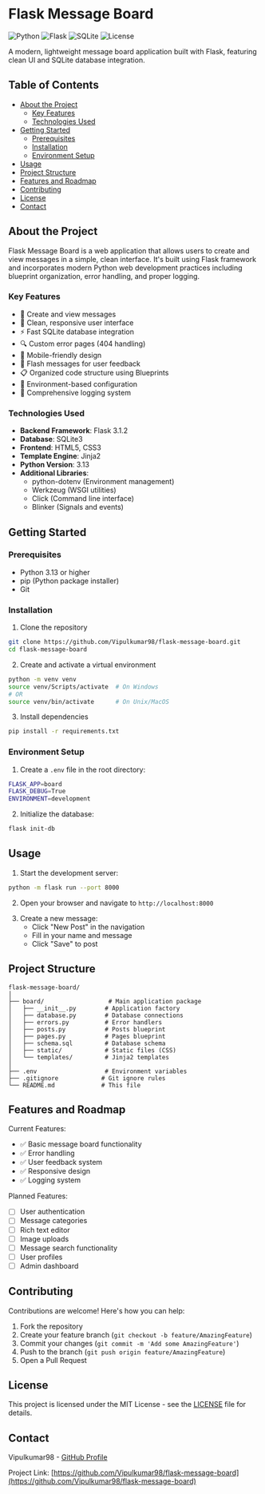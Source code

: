 # Flask Message Board

![Python](https://img.shields.io/badge/Python-3.13-blue.svg)
![Flask](https://img.shields.io/badge/Flask-3.1.2-lightgrey.svg)
![SQLite](https://img.shields.io/badge/SQLite-3-green.svg)
![License](https://img.shields.io/badge/License-MIT-yellow.svg)

A modern, lightweight message board application built with Flask, featuring clean UI and SQLite database integration.

## Table of Contents
- [About the Project](#about-the-project)
  - [Key Features](#key-features)
  - [Technologies Used](#technologies-used)
- [Getting Started](#getting-started)
  - [Prerequisites](#prerequisites)
  - [Installation](#installation)
  - [Environment Setup](#environment-setup)
- [Usage](#usage)
- [Project Structure](#project-structure)
- [Features and Roadmap](#features-and-roadmap)
- [Contributing](#contributing)
- [License](#license)
- [Contact](#contact)

## About the Project

Flask Message Board is a web application that allows users to create and view messages in a simple, clean interface. It's built using Flask framework and incorporates modern Python web development practices including blueprint organization, error handling, and proper logging.

### Key Features

- 📝 Create and view messages
- 🎨 Clean, responsive user interface
- ⚡ Fast SQLite database integration
- 🔍 Custom error pages (404 handling)
- 📱 Mobile-friendly design
- 📢 Flash messages for user feedback
- 📋 Organized code structure using Blueprints
- 🔄 Environment-based configuration
- 📝 Comprehensive logging system

### Technologies Used

- **Backend Framework**: Flask 3.1.2
- **Database**: SQLite3
- **Frontend**: HTML5, CSS3
- **Template Engine**: Jinja2
- **Python Version**: 3.13
- **Additional Libraries**:
  - python-dotenv (Environment management)
  - Werkzeug (WSGI utilities)
  - Click (Command line interface)
  - Blinker (Signals and events)

## Getting Started

### Prerequisites

- Python 3.13 or higher
- pip (Python package installer)
- Git

### Installation

1. Clone the repository
```bash
git clone https://github.com/Vipulkumar98/flask-message-board.git
cd flask-message-board
```

2. Create and activate a virtual environment
```bash
python -m venv venv
source venv/Scripts/activate  # On Windows
# OR
source venv/bin/activate      # On Unix/MacOS
```

3. Install dependencies
```bash
pip install -r requirements.txt
```

### Environment Setup

1. Create a `.env` file in the root directory:
```bash
FLASK_APP=board
FLASK_DEBUG=True
ENVIRONMENT=development
```

2. Initialize the database:
```bash
flask init-db
```

## Usage

1. Start the development server:
```bash
python -m flask run --port 8000
```

2. Open your browser and navigate to `http://localhost:8000`

<!-- Add a screenshot of the home page here -->

3. Create a new message:
   - Click "New Post" in the navigation
   - Fill in your name and message
   - Click "Save" to post

## Project Structure

```
flask-message-board/
│
├── board/                  # Main application package
│   ├── __init__.py        # Application factory
│   ├── database.py        # Database connections
│   ├── errors.py          # Error handlers
│   ├── posts.py           # Posts blueprint
│   ├── pages.py           # Pages blueprint
│   ├── schema.sql         # Database schema
│   ├── static/            # Static files (CSS)
│   └── templates/         # Jinja2 templates
│
├── .env                   # Environment variables
├── .gitignore            # Git ignore rules
└── README.md             # This file
```

## Features and Roadmap

Current Features:
- ✅ Basic message board functionality
- ✅ Error handling
- ✅ User feedback system
- ✅ Responsive design
- ✅ Logging system

Planned Features:
- [ ] User authentication
- [ ] Message categories
- [ ] Rich text editor
- [ ] Image uploads
- [ ] Message search functionality
- [ ] User profiles
- [ ] Admin dashboard

## Contributing

Contributions are welcome! Here's how you can help:

1. Fork the repository
2. Create your feature branch (`git checkout -b feature/AmazingFeature`)
3. Commit your changes (`git commit -m 'Add some AmazingFeature'`)
4. Push to the branch (`git push origin feature/AmazingFeature`)
5. Open a Pull Request

## License

This project is licensed under the MIT License - see the [LICENSE](LICENSE) file for details.

## Contact

Vipulkumar98 - [GitHub Profile](https://github.com/Vipulkumar98)

Project Link: [https://github.com/Vipulkumar98/flask-message-board](https://github.com/Vipulkumar98/flask-message-board)